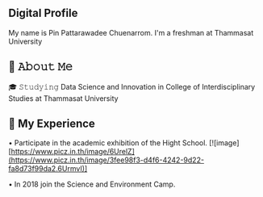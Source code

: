 ## Digital Profile
My name is Pin Pattarawadee Chuenarrom. I'm a freshman at Thammasat University
## 📖 𝙰𝚋𝚘𝚞𝚝 𝙼𝚎
 🎓 𝚂𝚝𝚞𝚍𝚢𝚒𝚗𝚐 Data Science and Innovation in College of Interdisciplinary Studies at Thammasat University
## 📄 My Experience
  • Participate in the academic exhibition of the Hight School.
  [![image][https://www.picz.in.th/image/6UrelZ](https://www.picz.in.th/image/3fee98f3-d4f6-4242-9d22-fa8d73f99da2.6UrmvI)]
  
  • In 2018 join the Science and Environment Camp.
  

